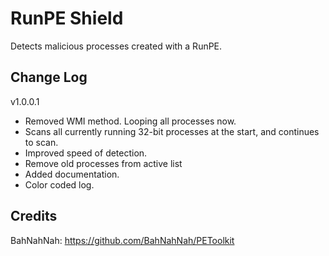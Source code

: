 RunPE Shield
=============
Detects malicious processes created with a RunPE.


Change Log
-------
v1.0.0.1

* Removed WMI method. Looping all processes now.
* Scans all currently running 32-bit processes at the start, and continues to scan.
* Improved speed of detection.
* Remove old processes from active list
* Added documentation.
* Color coded log.

Credits
-------

BahNahNah: https://github.com/BahNahNah/PEToolkit
